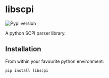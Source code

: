 # libscpi

![Pypi version][pypi]

A python SCPI parser library.

## Installation

From within your favourite python environment:

```console
pip install libscpi
```

[pypi]: https://img.shields.io/pypi/pyversions/libscpi.svg